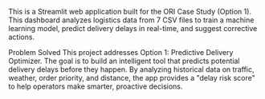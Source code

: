 This is a Streamlit web application built for the ORI Case Study (Option 1). This dashboard analyzes logistics data from 7 CSV files to train a machine learning model, predict delivery delays in real-time, and suggest corrective actions.

Problem Solved
This project addresses Option 1: Predictive Delivery Optimizer. The goal is to build an intelligent tool that predicts potential delivery delays before they happen. By analyzing historical data on traffic, weather, order priority, and distance, the app provides a "delay risk score" to help operators make smarter, proactive decisions.
